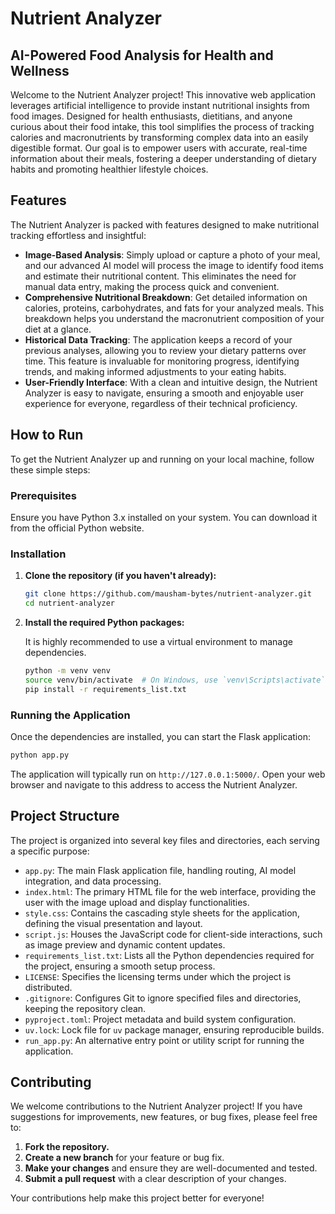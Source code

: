# Nutrient Analyzer

## AI-Powered Food Analysis for Health and Wellness

Welcome to the Nutrient Analyzer project! This innovative web application leverages artificial intelligence to provide instant nutritional insights from food images. Designed for health enthusiasts, dietitians, and anyone curious about their food intake, this tool simplifies the process of tracking calories and macronutrients by transforming complex data into an easily digestible format. Our goal is to empower users with accurate, real-time information about their meals, fostering a deeper understanding of dietary habits and promoting healthier lifestyle choices.




## Features

The Nutrient Analyzer is packed with features designed to make nutritional tracking effortless and insightful:

*   **Image-Based Analysis**: Simply upload or capture a photo of your meal, and our advanced AI model will process the image to identify food items and estimate their nutritional content. This eliminates the need for manual data entry, making the process quick and convenient.
*   **Comprehensive Nutritional Breakdown**: Get detailed information on calories, proteins, carbohydrates, and fats for your analyzed meals. This breakdown helps you understand the macronutrient composition of your diet at a glance.
*   **Historical Data Tracking**: The application keeps a record of your previous analyses, allowing you to review your dietary patterns over time. This feature is invaluable for monitoring progress, identifying trends, and making informed adjustments to your eating habits.
*   **User-Friendly Interface**: With a clean and intuitive design, the Nutrient Analyzer is easy to navigate, ensuring a smooth and enjoyable user experience for everyone, regardless of their technical proficiency.




## How to Run

To get the Nutrient Analyzer up and running on your local machine, follow these simple steps:

### Prerequisites

Ensure you have Python 3.x installed on your system. You can download it from the official Python website.

### Installation

1.  **Clone the repository (if you haven't already):**

    ```bash
    git clone https://github.com/mausham-bytes/nutrient-analyzer.git
    cd nutrient-analyzer
    ```

2.  **Install the required Python packages:**

    It is highly recommended to use a virtual environment to manage dependencies.

    ```bash
    python -m venv venv
    source venv/bin/activate  # On Windows, use `venv\Scripts\activate`
    pip install -r requirements_list.txt
    ```

### Running the Application

Once the dependencies are installed, you can start the Flask application:

```bash
python app.py
```

The application will typically run on `http://127.0.0.1:5000/`. Open your web browser and navigate to this address to access the Nutrient Analyzer.




## Project Structure

The project is organized into several key files and directories, each serving a specific purpose:

*   `app.py`: The main Flask application file, handling routing, AI model integration, and data processing.
*   `index.html`: The primary HTML file for the web interface, providing the user with the image upload and display functionalities.
*   `style.css`: Contains the cascading style sheets for the application, defining the visual presentation and layout.
*   `script.js`: Houses the JavaScript code for client-side interactions, such as image preview and dynamic content updates.
*   `requirements_list.txt`: Lists all the Python dependencies required for the project, ensuring a smooth setup process.
*   `LICENSE`: Specifies the licensing terms under which the project is distributed.
*   `.gitignore`: Configures Git to ignore specified files and directories, keeping the repository clean.
*   `pyproject.toml`: Project metadata and build system configuration.
*   `uv.lock`: Lock file for `uv` package manager, ensuring reproducible builds.
*   `run_app.py`: An alternative entry point or utility script for running the application.




## Contributing

We welcome contributions to the Nutrient Analyzer project! If you have suggestions for improvements, new features, or bug fixes, please feel free to:

1.  **Fork the repository.**
2.  **Create a new branch** for your feature or bug fix.
3.  **Make your changes** and ensure they are well-documented and tested.
4.  **Submit a pull request** with a clear description of your changes.

Your contributions help make this project better for everyone!



